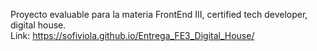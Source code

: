 Proyecto evaluable para la materia FrontEnd III, certified tech developer, digital house. <br>
Link: https://sofiviola.github.io/Entrega_FE3_Digital_House/
